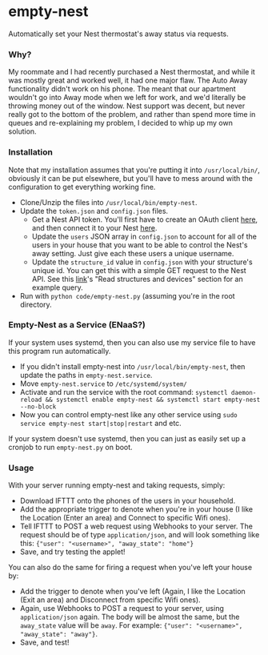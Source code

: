 # empty-nest
Automatically set your Nest thermostat's away status via requests.

### Why?
My roommate and I had recently purchased a Nest thermostat, and while it was mostly great and worked well, it had one major flaw. The Auto Away functionality didn't work on his phone. The meant that our apartment wouldn't go into Away mode when we left for work, and we'd literally be throwing money out of the window. Nest support was decent, but never really got to the bottom of the problem, and rather than spend more time in queues and re-explaining my problem, I decided to whip up my own solution.

### Installation
Note that my installation assumes that you're putting it into `/usr/local/bin/`, obviously it can be put elsewhere, but you'll have to mess around with the configuration to get everything working fine.
- Clone/Unzip the files into `/usr/local/bin/empty-nest`.
- Update the `token.json` and `config.json` files.
  + Get a Nest API token. You'll first have to create an OAuth client [here](https://codelabs.developers.google.com/codelabs/wwn-api-quickstart/#2), and then connect it to your Nest [here](https://codelabs.developers.google.com/codelabs/wwn-api-quickstart/#4).
  + Update the `users` JSON array in `config.json` to account for all of the users in your house that you want to be able to control the Nest's away setting. Just give each these users a unique username.
  + Update the `structure_id` value in `config.json` with your structure's unique id. You can get this with a simple GET request to the Nest API. See this [link](https://developers.nest.com/documentation/cloud/how-to-read-data)'s "Read structures and devices" section for an example query.
- Run with `python code/empty-nest.py` (assuming you're in the root directory.

### Empty-Nest as a Service (ENaaS?)
If your system uses systemd, then you can also use my service file to have this program run automatically.
- If you didn't install empty-nest into `/usr/local/bin/empty-nest`, then update the paths in `empty-nest.service`.
- Move `empty-nest.service` to `/etc/systemd/system/`
- Activate and run the service with the root command: `systemctl daemon-reload && systemctl enable empty-nest && systemctl start empty-nest --no-block`
- Now you can control empty-nest like any other service using `sudo service empty-nest start|stop|restart` and etc.

If your system doesn't use systemd, then you can just as easily set up a cronjob to run `empty-nest.py` on boot.

### Usage
With your server running empty-nest and taking requests, simply:
- Download IFTTT onto the phones of the users in your household.
- Add the appropriate trigger to denote when you're in your house (I like the Location (Enter an area) and Connect to specific Wifi ones).
- Tell IFTTT to POST a web request using Webhooks to your server. The request should be of type `application/json`, and will look something like this: `{"user": "<username>", "away_state": "home"}`
- Save, and try testing the applet!

You can also do the same for firing a request when you've left your house by:
- Add the trigger to denote when you've left (Again, I like the Location (Exit an area) and Disconnect from specific Wifi ones).
- Again, use Webhooks to POST a request to your server, using `application/json` again. The body will be almost the same, but the `away_state` value will be `away`. For example: `{"user": "<username>", "away_state": "away"}`.
- Save, and test!

